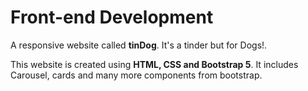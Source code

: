 # Front-end Development
A responsive website called **tinDog**. It's a tinder but for Dogs!. 

This website is created using **HTML, CSS and Bootstrap 5**. It includes Carousel, cards and many more components from bootstrap.

